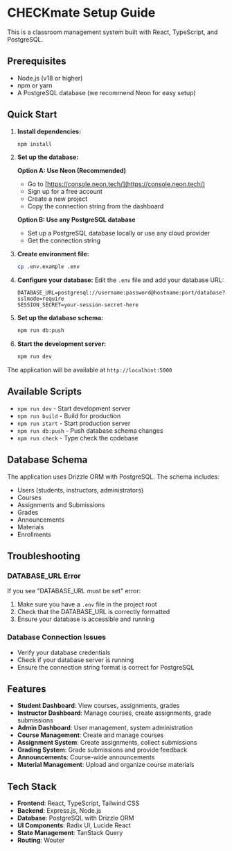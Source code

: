 # CHECKmate Setup Guide

This is a classroom management system built with React, TypeScript, and PostgreSQL.

## Prerequisites

- Node.js (v18 or higher)
- npm or yarn
- A PostgreSQL database (we recommend Neon for easy setup)

## Quick Start

1. **Install dependencies:**
   ```bash
   npm install
   ```

2. **Set up the database:**
   
   **Option A: Use Neon (Recommended)**
   - Go to [https://console.neon.tech/](https://console.neon.tech/)
   - Sign up for a free account
   - Create a new project
   - Copy the connection string from the dashboard

   **Option B: Use any PostgreSQL database**
   - Set up a PostgreSQL database locally or use any cloud provider
   - Get the connection string

3. **Create environment file:**
   ```bash
   cp .env.example .env
   ```

4. **Configure your database:**
   Edit the `.env` file and add your database URL:
   ```
   DATABASE_URL=postgresql://username:password@hostname:port/database?sslmode=require
   SESSION_SECRET=your-session-secret-here
   ```

5. **Set up the database schema:**
   ```bash
   npm run db:push
   ```

6. **Start the development server:**
   ```bash
   npm run dev
   ```

The application will be available at `http://localhost:5000`

## Available Scripts

- `npm run dev` - Start development server
- `npm run build` - Build for production
- `npm run start` - Start production server
- `npm run db:push` - Push database schema changes
- `npm run check` - Type check the codebase

## Database Schema

The application uses Drizzle ORM with PostgreSQL. The schema includes:

- Users (students, instructors, administrators)
- Courses
- Assignments and Submissions
- Grades
- Announcements
- Materials
- Enrollments

## Troubleshooting

### DATABASE_URL Error
If you see "DATABASE_URL must be set" error:
1. Make sure you have a `.env` file in the project root
2. Check that the DATABASE_URL is correctly formatted
3. Ensure your database is accessible and running

### Database Connection Issues
- Verify your database credentials
- Check if your database server is running
- Ensure the connection string format is correct for PostgreSQL

## Features

- **Student Dashboard**: View courses, assignments, grades
- **Instructor Dashboard**: Manage courses, create assignments, grade submissions
- **Admin Dashboard**: User management, system administration
- **Course Management**: Create and manage courses
- **Assignment System**: Create assignments, collect submissions
- **Grading System**: Grade submissions and provide feedback
- **Announcements**: Course-wide announcements
- **Material Management**: Upload and organize course materials

## Tech Stack

- **Frontend**: React, TypeScript, Tailwind CSS
- **Backend**: Express.js, Node.js
- **Database**: PostgreSQL with Drizzle ORM
- **UI Components**: Radix UI, Lucide React
- **State Management**: TanStack Query
- **Routing**: Wouter

